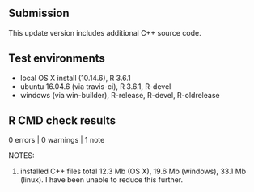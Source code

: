 ## Submission
This update version includes additional C++ source code.

## Test environments
* local OS X install (10.14.6), R 3.6.1
* ubuntu 16.04.6 (via travis-ci), R 3.6.1, R-devel
* windows (via win-builder), R-release, R-devel, R-oldrelease

## R CMD check results

0 errors | 0 warnings | 1 note

NOTES:  

1. installed C++ files total 12.3 Mb (OS X), 19.6 Mb (windows), 33.1 Mb (linux). I have been unable to reduce this further.  
